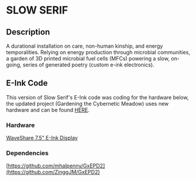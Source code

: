# SLOW SERIF
## Description
A durational installation on care, non-human kinship, and energy temporalities. Relying on energy production through microbial communities, a garden of 3D printed microbial fuel cells (MFCs) powering a slow, on-going, series of generated poetry (custom e-ink electronics).

## E-Ink Code
This version of Slow Serif's E-Ink code was coding for the hardware below, the updated project (Gardening the Cybernetic Meadow) uses new hardware and can be found [HERE](https://github.com/mhalpenny/GardeningTheCyberneticMeadow).

### Hardware
[WaveShare 7.5" E-Ink Display](https://www.waveshare.com/product/displays/e-paper/epaper-1/7.5inch-e-paper.htm?___SID=U)

### Dependencies
[https://github.com/mhalpenny/GxEPD2](https://github.com/ZinggJM/GxEPD2)
